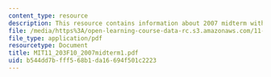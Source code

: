 ```yaml
---
content_type: resource
description: This resource contains information about 2007 midterm with answers.
file: /media/https%3A/open-learning-course-data-rc.s3.amazonaws.com/11-203-microeconomics-fall-2010/b544dd7bfff568b1da16694f501c2223_MIT11_203F10_2007midterm1.pdf
file_type: application/pdf
resourcetype: Document
title: MIT11_203F10_2007midterm1.pdf
uid: b544dd7b-fff5-68b1-da16-694f501c2223
---
```

